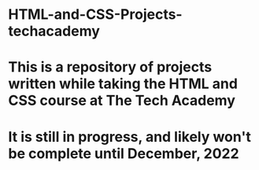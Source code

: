 # HTML-and-CSS-Projects-techacademy
#
# This is a repository of projects written while taking the HTML and CSS course at The Tech Academy
#
# It is still in progress, and likely won't be complete until December, 2022 
#
#
